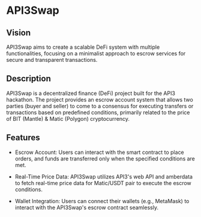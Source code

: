 # API3Swap

## Vision

API3Swap aims to create a scalable DeFi system with multiple functionalities, focusing on a minimalist approach to escrow services for secure and transparent transactions.

## Description

API3Swap is a decentralized finance (DeFi) project built for the API3 hackathon. The project provides an escrow account system that allows two parties (buyer and seller) to come to a consensus for executing transfers or transactions based on predefined conditions, primarily related to the price of BIT (Mantle) & Matic (Polygon) cryptocurrency.

## Features

- Escrow Account: Users can interact with the smart contract to place orders, and funds are transferred only when the specified conditions are met.

- Real-Time Price Data: API3Swap utilizes API3's web API and amberdata to fetch real-time price data for Matic/USDT pair to execute the escrow conditions.

- Wallet Integration: Users can connect their wallets (e.g., MetaMask) to interact with the API3Swap's escrow contract seamlessly.
